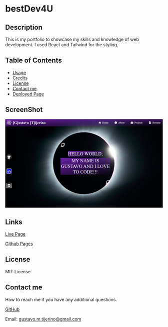 # bestDev4U

## Description

This is my portfolio to showcase my skills and knowledge of web development. I used React and Tailwind for the styling.

## Table of Contents

- [Usage](#usage)
- [Credits](#credits)
- [License](#license)
- [Contact me](#contact-me)
- [Deployed Page](#deployed-page)

## ScreenShot

![HomePage](./src/assets/img/MyPortfolio.png)

## Links

[Live Page](https://courageous-dieffenbachia-b433fd.netlify.app/)

[Github Pages](https://github.com/GustavoTijerino1/best_dev_4u/)

## License

MIT License

## Contact me

How to reach me if you have any additional questions.

[GitHub](https://github.com/GustavoTijerino1)

Email: gustavo.m.tijerino@gmail.com
